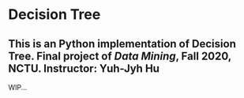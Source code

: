 # Decision Tree
This is an Python implementation of Decision Tree. 
Final project of *Data Mining*, Fall 2020, NCTU.
Instructor: Yuh-Jyh Hu
---

WIP...